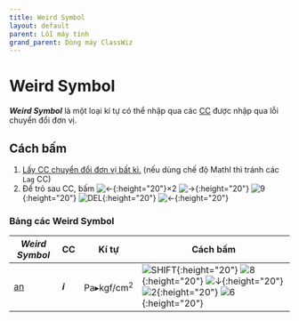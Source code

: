 ```yaml
---
title: Weird Symbol
layout: default
parent: Lỗi máy tính
grand_parent: Dòng máy ClassWiz
---
```


# Weird Symbol
***Weird Symbol*** là một loại kí tự có thể nhập qua các [CC](/thu-vien-ma-tran/docs/classwiz/loi-may-tinh/cc.html) được nhập qua lỗi chuyển đổi đơn vị.

## Cách bấm
1. [Lấy CC chuyển đổi đơn vị bất kì.](/thu-vien-ma-tran/docs/classwiz/loi-may-tinh/cc.html#cc-chuyển-đổi-đơn-vị) (nếu dùng chế độ MathI thì tránh các `Lag` CC)
2. Để trỏ sau CC, bấm ![←]{:height="20"}×2 ![→]{:height="20"} ![9]{:height="20"} ![DEL]{:height="20"} ![←]{:height="20"}

### Bảng các Weird Symbol

| *Weird Symbol* | CC | Kí tự | Cách bấm |
|--|--|--|--|
| [an](/thu-vien-ma-tran/docs/classwiz/loi-may-tinh/ki-tu-an.html) | 𝒊 | Pa▸kgf/cm<sup>2</sup> | ![SHIFT]{:height="20"} ![8]{:height="20"} ![↓]{:height="20"} ![2]{:height="20"} ![6]{:height="20"}

[SHIFT]: /thu-vien-ma-tran/images/classwiz/shift.png
[MENU]: /thu-vien-ma-tran/images/classwiz/menu.png
[←]: /thu-vien-ma-tran/images/classwiz/dpad_left.png
[→]: /thu-vien-ma-tran/images/classwiz/dpad_right.png
[↓]: /thu-vien-ma-tran/images/classwiz/dpad_down.png
[CALC]: /thu-vien-ma-tran/images/classwiz/calc.png
[√]: /thu-vien-ma-tran/images/classwiz/sqrt.png
[ENG]: /thu-vien-ma-tran/images/classwiz/eng.png
[DEL]: /thu-vien-ma-tran/images/classwiz/del.png
[AC]: /thu-vien-ma-tran/images/classwiz/ac.png
[1]: /thu-vien-ma-tran/images/classwiz/1.png
[2]: /thu-vien-ma-tran/images/classwiz/2.png
[6]: /thu-vien-ma-tran/images/classwiz/6.png
[7]: /thu-vien-ma-tran/images/classwiz/7.png
[8]: /thu-vien-ma-tran/images/classwiz/8.png
[9]: /thu-vien-ma-tran/images/classwiz/9.png
[.]: /thu-vien-ma-tran/images/classwiz/decimal.png
[=]: /thu-vien-ma-tran/images/classwiz/exec.png